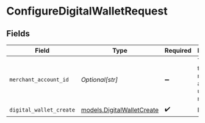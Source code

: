# ConfigureDigitalWalletRequest


## Fields

| Field                                                          | Type                                                           | Required                                                       | Description                                                    | Example                                                        |
| -------------------------------------------------------------- | -------------------------------------------------------------- | -------------------------------------------------------------- | -------------------------------------------------------------- | -------------------------------------------------------------- |
| `merchant_account_id`                                          | *Optional[str]*                                                | :heavy_minus_sign:                                             | The ID of the merchant account to use for this request.        | default                                                        |
| `digital_wallet_create`                                        | [models.DigitalWalletCreate](../models/digitalwalletcreate.md) | :heavy_check_mark:                                             | N/A                                                            |                                                                |